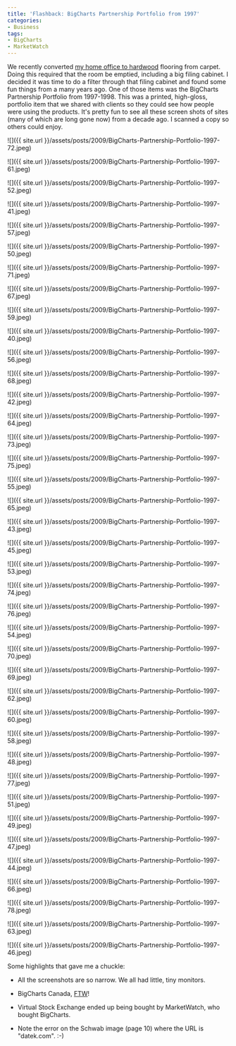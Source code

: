 ```yaml
---
title: 'Flashback: BigCharts Partnership Portfolio from 1997'
categories:
- Business
tags:
- BigCharts
- MarketWatch
---
```


We recently converted [my home office to hardwood](http://things.thingelstad.com/post/75486047/my-office-is-ready-for-the-hardwood-floor) flooring from carpet. Doing this required that the room be emptied, including a big filing cabinet. I decided it was time to do a filter through that filing cabinet and found some fun things from a many years ago. One of those items was the BigCharts Partnership Portfolio from 1997-1998. This was a printed, high-gloss, portfolio item that we shared with clients so they could see how people were using the products. It's pretty fun to see all these screen shots of sites (many of which are long gone now) from a decade ago. I scanned a copy so others could enjoy.

  
![]({{ site.url }}/assets/posts/2009/BigCharts-Partnership-Portfolio-1997-72.jpeg)



![]({{ site.url }}/assets/posts/2009/BigCharts-Partnership-Portfolio-1997-61.jpeg)



![]({{ site.url }}/assets/posts/2009/BigCharts-Partnership-Portfolio-1997-52.jpeg)



![]({{ site.url }}/assets/posts/2009/BigCharts-Partnership-Portfolio-1997-41.jpeg)



![]({{ site.url }}/assets/posts/2009/BigCharts-Partnership-Portfolio-1997-57.jpeg)



![]({{ site.url }}/assets/posts/2009/BigCharts-Partnership-Portfolio-1997-50.jpeg)



![]({{ site.url }}/assets/posts/2009/BigCharts-Partnership-Portfolio-1997-71.jpeg)



![]({{ site.url }}/assets/posts/2009/BigCharts-Partnership-Portfolio-1997-67.jpeg)



![]({{ site.url }}/assets/posts/2009/BigCharts-Partnership-Portfolio-1997-59.jpeg)



![]({{ site.url }}/assets/posts/2009/BigCharts-Partnership-Portfolio-1997-40.jpeg)



![]({{ site.url }}/assets/posts/2009/BigCharts-Partnership-Portfolio-1997-56.jpeg)



![]({{ site.url }}/assets/posts/2009/BigCharts-Partnership-Portfolio-1997-68.jpeg)



![]({{ site.url }}/assets/posts/2009/BigCharts-Partnership-Portfolio-1997-42.jpeg)



![]({{ site.url }}/assets/posts/2009/BigCharts-Partnership-Portfolio-1997-64.jpeg)



![]({{ site.url }}/assets/posts/2009/BigCharts-Partnership-Portfolio-1997-73.jpeg)



![]({{ site.url }}/assets/posts/2009/BigCharts-Partnership-Portfolio-1997-75.jpeg)



![]({{ site.url }}/assets/posts/2009/BigCharts-Partnership-Portfolio-1997-55.jpeg)



![]({{ site.url }}/assets/posts/2009/BigCharts-Partnership-Portfolio-1997-65.jpeg)



![]({{ site.url }}/assets/posts/2009/BigCharts-Partnership-Portfolio-1997-43.jpeg)



![]({{ site.url }}/assets/posts/2009/BigCharts-Partnership-Portfolio-1997-45.jpeg)



![]({{ site.url }}/assets/posts/2009/BigCharts-Partnership-Portfolio-1997-53.jpeg)



![]({{ site.url }}/assets/posts/2009/BigCharts-Partnership-Portfolio-1997-74.jpeg)



![]({{ site.url }}/assets/posts/2009/BigCharts-Partnership-Portfolio-1997-76.jpeg)



![]({{ site.url }}/assets/posts/2009/BigCharts-Partnership-Portfolio-1997-54.jpeg)



![]({{ site.url }}/assets/posts/2009/BigCharts-Partnership-Portfolio-1997-70.jpeg)



![]({{ site.url }}/assets/posts/2009/BigCharts-Partnership-Portfolio-1997-69.jpeg)



![]({{ site.url }}/assets/posts/2009/BigCharts-Partnership-Portfolio-1997-62.jpeg)



![]({{ site.url }}/assets/posts/2009/BigCharts-Partnership-Portfolio-1997-60.jpeg)



![]({{ site.url }}/assets/posts/2009/BigCharts-Partnership-Portfolio-1997-58.jpeg)



![]({{ site.url }}/assets/posts/2009/BigCharts-Partnership-Portfolio-1997-48.jpeg)



![]({{ site.url }}/assets/posts/2009/BigCharts-Partnership-Portfolio-1997-77.jpeg)



![]({{ site.url }}/assets/posts/2009/BigCharts-Partnership-Portfolio-1997-51.jpeg)



![]({{ site.url }}/assets/posts/2009/BigCharts-Partnership-Portfolio-1997-49.jpeg)



![]({{ site.url }}/assets/posts/2009/BigCharts-Partnership-Portfolio-1997-47.jpeg)



![]({{ site.url }}/assets/posts/2009/BigCharts-Partnership-Portfolio-1997-44.jpeg)



![]({{ site.url }}/assets/posts/2009/BigCharts-Partnership-Portfolio-1997-66.jpeg)



![]({{ site.url }}/assets/posts/2009/BigCharts-Partnership-Portfolio-1997-78.jpeg)



![]({{ site.url }}/assets/posts/2009/BigCharts-Partnership-Portfolio-1997-63.jpeg)



![]({{ site.url }}/assets/posts/2009/BigCharts-Partnership-Portfolio-1997-46.jpeg)




Some highlights that gave me a chuckle:



  * All the screenshots are so narrow. We all had little, tiny monitors.


  * BigCharts Canada, [FTW](http://www.urbandictionary.com/define.php?term=ftw)!


  * Virtual Stock Exchange ended up being bought by MarketWatch, who bought BigCharts.


  * Note the error on the Schwab image (page 10) where the URL is "datek.com". :-)


